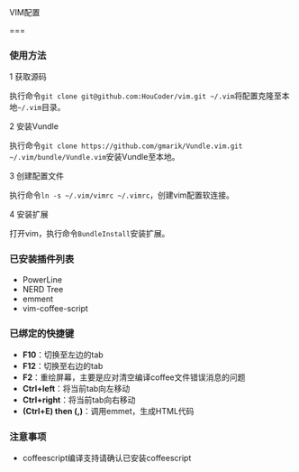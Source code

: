 VIM配置

===

### 使用方法

1 获取源码

  执行命令`git clone git@github.com:HouCoder/vim.git ~/.vim`将配置克隆至本地`~/.vim`目录。

2 安装Vundle

  执行命令`git clone https://github.com/gmarik/Vundle.vim.git ~/.vim/bundle/Vundle.vim`安装Vundle至本地。

3 创建配置文件

  执行命令`ln -s ~/.vim/vimrc ~/.vimrc`，创建vim配置软连接。

4 安装扩展

  打开vim，执行命令`BundleInstall`安装扩展。

### 已安装插件列表

- PowerLine 
- NERD Tree
- emment
- vim-coffee-script

### 已绑定的快捷键

- **F10**：切换至左边的tab
- **F12**：切换至右边的tab
- **F2**：重绘屏幕，主要是应对清空编译coffee文件错误消息的问题
- **Ctrl+left**：将当前tab向左移动
- **Ctrl+right**：将当前tab向右移动
- **(Ctrl+E) then (,)**：调用emmet，生成HTML代码

### 注意事项

- coffeescript编译支持请确认已安装coffeescript
